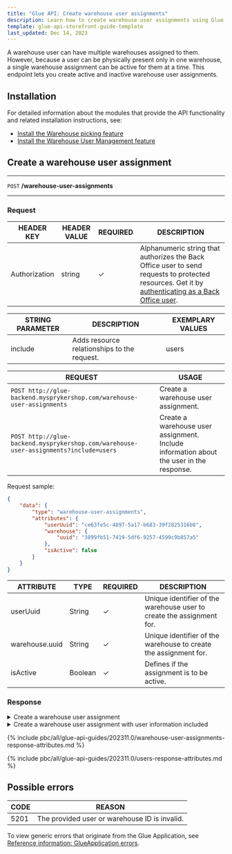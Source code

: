 ```yaml
---
title: "Glue API: Create warehouse user assignments"
description: Learn how to create warehouse user assignments using Glue API
template: glue-api-storefront-guide-template
last_updated: Dec 14, 2023
---
```


A warehouse user can have multiple warehouses assigned to them. However, because a user can be physically present only in one warehouse, a single warehouse assignment can be active for them at a time. This endpoint lets you create active and inactive warehouse user assignments.

## Installation

For detailed information about the modules that provide the API functionality and related installation instructions, see:

* [Install the Warehouse picking feature](/docs/pbc/all/warehouse-management-system/{{page.version}}/unified-commerce/install-and-upgrade/install-the-warehouse-picking-feature.html)
* [Install the Warehouse User Management feature](/docs/pbc/all/warehouse-management-system/{{page.version}}/unified-commerce/install-and-upgrade/install-the-warehouse-user-management-feature.html)


## Create a warehouse user assignment

***
`POST` **/warehouse-user-assignments**
***

### Request

| HEADER KEY | HEADER VALUE | REQUIRED | DESCRIPTION |
| --- | --- | --- | --- |
| Authorization | string | &check; | Alphanumeric string that authorizes the Back Office user to send requests to protected resources. Get it by [authenticating as a Back Office user](/docs/pbc/all/identity-access-management/{{page.version}}/manage-using-glue-api/glue-api-authenticate-as-a-back-office-user.html).  |

| STRING PARAMETER | DESCRIPTION | EXEMPLARY VALUES |
| --- | --- | --- |
| include | Adds resource relationships to the request. | users |

| REQUEST  | USAGE |
| --- | --- |
| `POST http://glue-backend.mysprykershop.com/warehouse-user-assignments` | Create a warehouse user assignment.  |
| `POST http://glue-backend.mysprykershop.com/warehouse-user-assignments?include=users` | Create a warehouse user assignment. Include information about the user in the response.  |

Request sample:
```json
{
    "data": {
        "type": "warehouse-user-assignments",
        "attributes": {
            "userUuid": "ce63fe5c-4897-5a17-b683-39f2825316b8",
            "warehouse": {
                "uuid": "3899fb51-7419-5df6-9257-4599c9b857a5"
            },
            "isActive": false
        }
    }
}
```

| ATTRIBUTE | TYPE | REQUIRED | DESCRIPTION |
| --- | --- | --- | --- |
| userUuid | String | &check; | Unique identifier of the warehouse user to create the assignment for. |
| warehouse.uuid | String | &check; | Unique identifier of the warehouse to create the assignment for. |
| isActive | Boolean | &check; | Defines if the assignment is to be active. |




### Response


<details>
  <summary>Create a warehouse user assignment</summary>

```json
{
    "data": {
        "type": "warehouse-user-assignments",
        "id": "75d8832e-0aa8-570e-9761-f2ccad7e3a37",
        "attributes": {
            "userUuid": "ce63fe5c-4897-5a17-b683-39f2825316b8",
            "isActive": false,
            "warehouse": {
                "name": "Warehouse2",
                "uuid": "3899fb51-7419-5df6-9257-4599c9b857a5",
                "isActive": true
            }
        },
        "links": {
            "self": "https://glue-backend.mysprykershop.com/warehouse-user-assignments/75d8832e-0aa8-570e-9761-f2ccad7e3a37"
        }
    }
}
```

</details>

<details>
  <summary>Create a warehouse user assignment with user information included</summary>

```json
{
    "data": {
        "type": "warehouse-user-assignments",
        "id": "624c30c2-4ce9-5f1d-a368-fb2df62a8f6c",
        "attributes": {
            "userUuid": "ce63fe5c-4897-5a17-b683-39f2825316b8",
            "isActive": false,
            "warehouse": {
                "name": "Warehouse2",
                "uuid": "3899fb51-7419-5df6-9257-4599c9b857a5",
                "isActive": true
            }
        },
        "relationships": {
            "users": {
                "data": [
                    {
                        "type": "users",
                        "id": "ce63fe5c-4897-5a17-b683-39f2825316b8"
                    }
                ]
            }
        },
        "links": {
            "self": "https://glue-backend.mysprykershop.com/warehouse-user-assignments/624c30c2-4ce9-5f1d-a368-fb2df62a8f6c?include=users"
        }
    },
    "included": [
        {
            "type": "users",
            "id": "ce63fe5c-4897-5a17-b683-39f2825316b8",
            "attributes": {
                "username": "herald.hopkins@spryker.com",
                "firstName": "Herald",
                "lastName": "Hopkins"
            },
            "links": {
                "self": "https://glue-backend.mysprykershop.com/users/ce63fe5c-4897-5a17-b683-39f2825316b8?include=users"
            }
        }
    ]
}
```

</details>


{% include pbc/all/glue-api-guides/202311.0/warehouse-user-assignments-response-attributes.md %} <!-- To edit, see /_includes/pbc/all/glue-api-guides/202311.0/warehouse-user-assignments-response-attributes.md -->


{% include pbc/all/glue-api-guides/202311.0/users-response-attributes.md %} <!-- To edit, see /_includes/pbc/all/glue-api-guides/202311.0/users-response-attributes.md -->


## Possible errors

| CODE | REASON |
| --- | --- |
| 5201 | The provided user or warehouse ID is invalid. |

To view generic errors that originate from the Glue Application, see [Reference information: GlueApplication errors](/docs/scos/dev/glue-api-guides/{{page.version}}/old-glue-infrastructure/reference-information-glueapplication-errors.html).
